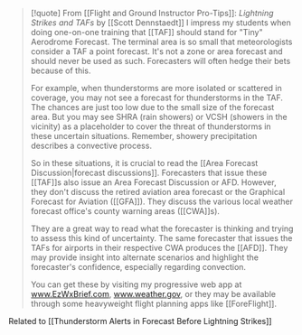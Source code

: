 > [!quote] From [[Flight and Ground Instructor Pro-Tips]]: *Lightning Strikes and TAFs* by [[Scott Dennstaedt]]
> I impress my students when doing one-on-one training that [[TAF]] should stand for "Tiny" Aerodrome Forecast. The terminal area is so small that meteorologists consider a TAF a point forecast. It's not a zone or area forecast and should never be used as such. Forecasters will often hedge their bets because of this.
> 
> For example, when thunderstorms are more isolated or scattered in coverage, you may not see a forecast for thunderstorms in the TAF. The chances are just too low due to the small size of the forecast area. But you may see SHRA (rain showers) or VCSH (showers in the vicinity) as a placeholder to cover the threat of thunderstorms in these uncertain situations. Remember, showery precipitation describes a convective process.
> 
> So in these situations, it is crucial to read the [[Area Forecast Discussion|forecast discussions]]. Forecasters that issue these [[TAF]]s also issue an Area Forecast Discussion or AFD. However, they don't discuss the retired aviation area forecast or the Graphical Forecast for Aviation ([[GFA]]). They discuss the various local weather forecast office's county warning areas ([[CWA]]s).
> 
> They are a great way to read what the forecaster is thinking and trying to assess this kind of uncertainty. The same forecaster that issues the TAFs for airports in their respective CWA produces the [[AFD]]. They may provide insight into alternate scenarios and highlight the forecaster's confidence, especially regarding convection.
>
>You can get these by visiting my progressive web app at www.EzWxBrief.com, www.weather.gov, or they may be available through some heavyweight flight planning apps like [[ForeFlight]].

Related to [[Thunderstorm Alerts in Forecast Before Lightning Strikes]]